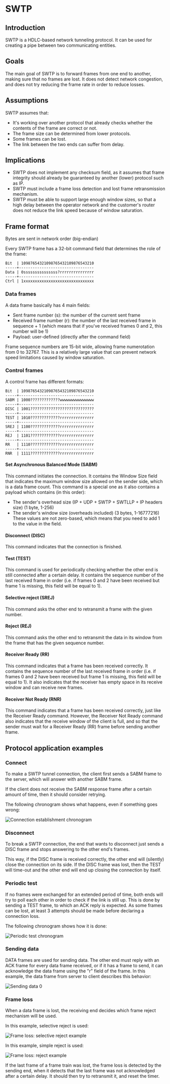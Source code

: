 # SWTP
## Introduction
SWTP is a HDLC-based network tunneling protocol. It can be used for creating a pipe between two communicating entities.

## Goals
The main goal of SWTP is to forward frames from one end to another, making sure that no frames are lost. It does not detect network congestion, and does not try reducing the frame rate in order to reduce losses.

## Assumptions
SWTP assumes that:
  - It's working over another protocol that already checks whether the contents of the frame are correct or not.
  - The frame size can be determined from lower protocols.
  - Some frames can be lost.
  - The link between the two ends can suffer from delay.

## Implications
  - SWTP does not implement any checksum field, as it assumes that frame integrity should already be guaranteed by another (lower) protocol such as IP.
  - SWTP must include a frame loss detection and lost frame retransmission mechanism.
  - SWTP must be able to support large enough window sizes, so that a high delay between the operator network and the customer's router does not reduce the link speed because of window saturation.

## Frame format
Bytes are sent in network order (big-endian)

Every SWTP frame has a 32-bit command field that determines the role of the frame:
```
Bit  | 10987654321098765432109876543210
-----+---------------------------------
Data | 0sssssssssssssss?rrrrrrrrrrrrrrr
-----+---------------------------------
Ctrl | 1xxxxxxxxxxxxxxxxxxxxxxxxxxxxxxx
```

### Data frames
A data frame basically has 4 main fields:
  - Sent frame number (s): the number of the current sent frame
  - Received frame number (r): the number of the last received frame in sequence + 1 (which means that if you've received frames 0 and 2, this number will be 1)
  - Payload: user-defined (directly after the command field)

Frame sequence numbers are 15-bit wide, allowing frame numerotation from 0 to 32767. This is a relatively large value that can prevent network speed limitations caused by window saturation.

### Control frames
A control frame has different formats:
```
Bit  | 10987654321098765432109876543210
-----+---------------------------------
SABM | 1000?????????????wwwwwwwwwwwwwww
-----+---------------------------------
DISC | 1001????????????????????????????
-----+---------------------------------
TEST | 1010?????????????rrrrrrrrrrrrrrr
-----+---------------------------------
SREJ | 1100?????????????rrrrrrrrrrrrrrr
-----+---------------------------------
REJ  | 1101?????????????rrrrrrrrrrrrrrr
-----+---------------------------------
RR   | 1110?????????????rrrrrrrrrrrrrrr
-----+---------------------------------
RNR  | 1111?????????????rrrrrrrrrrrrrrr
```

#### Set Asynchronous Balanced Mode (SABM)
This command initiates the connection. It contains the Window Size field that indicates the maximum window size allowed on the sender side, which is a data frame count.
This command is a special one as it also contains a payload which contains (in this order):
  - The sender's overhead size (IP + UDP + SWTP + SWTLLP + IP headers size) (1 byte, 1-256)
  - The sender's window size (overheads included) (3 bytes, 1-16777216)
These values are not zero-based, which means that you need to add 1 to the value in the field.

#### Disconnect (DISC)
This command indicates that the connection is finished.

#### Test (TEST)
This command is used for periodically checking whether the other end is still connected after a certain delay. It contains the sequence number of the last received frame in order (i.e. if frames 0 and 2 have been received but frame 1 is missing, this field will be equal to 1).

#### Selective reject (SREJ)
This command asks the other end to retransmit a frame with the given number.

#### Reject (REJ)
This command asks the other end to retransmit the data in its window from the frame that has the given sequence number.

#### Receiver Ready (RR)
This command indicates that a frame has been received correctly. It contains the sequence number of the last received frame in order (i.e. if frames 0 and 2 have been received but frame 1 is missing, this field will be equal to 1). It also indicates that the receiver has empty space in its receive window and can receive new frames.

#### Receiver Not Ready (RNR)
This command indicates that a frame has been received correctly, just like the Receiver Ready command. However, the Receiver Not Ready command also indicates that the receive window of the client is full, and so that the sender must wait for a Receiver Ready (RR) frame before sending another frame.

## Protocol application examples
### Connect
To make a SWTP tunnel connection, the client first sends a SABM frame to the server, which will answer with another SABM frame.

If the client does not receive the SABM response frame after a certain amount of time, then it should consider retrying.

The following chronogram shows what happens, even if something goes wrong:

![Connection establishment chronogram](img/swtp-sabm.png)

### Disconnect
To break a SWTP connection, the end that wants to disconnect just sends a DISC frame and stops answering to the other end's frames.

This way, if the DISC frame is received correctly, the other end will (silently) close the connection on its side. If the DISC frame was lost, then the TEST will time-out and the other end will end up closing the connection by itself.

### Periodic test
If no frames were exchanged for an extended period of time, both ends will try to poll each other in order to check if the link is still up. This is done by sending a TEST frame, to which an ACK reply is expected. As some frames can be lost, at least 3 attempts should be made before declaring a connection loss.

The following chronogram shows how it is done:

![Periodic test chronogram](img/swtp-test.png)

### Sending data
DATA frames are used for sending data. The other end must reply with an ACK frame for every data frame received, or if it has a frame to send, it can acknowledge the data frame using the "r" field of the frame. In this example, the data frame from server to client describes this behavior:

![Sending data 0](img/swtp-data0.png)

### Frame loss
When a data frame is lost, the receiving end decides which frame reject mechanism will be used.

In this example, selective reject is used:

![Frame loss: selective reject example](img/swtp-data1.png)

In this example, simple reject is used:

![Frame loss: reject example](img/swtp-data2.png)

If the last frame of a frame train was lost, the frame loss is detected by the sending end, when it detects that the last frame was not acknowledged after a certain delay. It should then try to retransmit it, and reset the timer.
